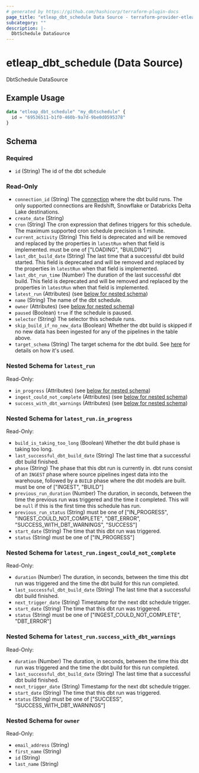 ```yaml
---
# generated by https://github.com/hashicorp/terraform-plugin-docs
page_title: "etleap_dbt_schedule Data Source - terraform-provider-etleap"
subcategory: ""
description: |-
  DbtSchedule DataSource
---
```


# etleap_dbt_schedule (Data Source)

DbtSchedule DataSource

## Example Usage

```terraform
data "etleap_dbt_schedule" "my_dbtschedule" {
  id = "69536511-b1f0-460b-9a7d-9be0d0595378"
}
```

<!-- schema generated by tfplugindocs -->
## Schema

### Required

- `id` (String) The id of the dbt schedule

### Read-Only

- `connection_id` (String) The [connection](https://docs.etleap.com/docs/api-v2/edbec13814bbc-connection) where the dbt build runs. The only supported connections are Redshift, Snowflake or Databricks Delta Lake destinations.
- `create_date` (String)
- `cron` (String) The cron expression that defines triggers for this schedule. The maximum supported cron schedule precision is 1 minute.
- `current_activity` (String) This field is deprecated and will be removed and replaced by the properties in `latestRun` when that field is implemented. must be one of ["LOADING", "BUILDING"]
- `last_dbt_build_date` (String) The last time that a successful dbt build started. This field is deprecated and will be removed and replaced by the properties in `latestRun` when that field is implemented.
- `last_dbt_run_time` (Number) The duration of the last successful dbt build. This field is deprecated and will be removed and replaced by the properties in `latestRun` when that field is implemented.
- `latest_run` (Attributes) (see [below for nested schema](#nestedatt--latest_run))
- `name` (String) The name of the dbt schedule.
- `owner` (Attributes) (see [below for nested schema](#nestedatt--owner))
- `paused` (Boolean) `true` if the schedule is paused.
- `selector` (String) The selector this schedule runs.
- `skip_build_if_no_new_data` (Boolean) Whether the dbt build is skipped if no new data has been ingested for any of the pipelines in the table above.
- `target_schema` (String) The target schema for the dbt build. See [here](https://docs.getdbt.com/docs/build/custom-schemas) for details on how it's used.

<a id="nestedatt--latest_run"></a>
### Nested Schema for `latest_run`

Read-Only:

- `in_progress` (Attributes) (see [below for nested schema](#nestedatt--latest_run--in_progress))
- `ingest_could_not_complete` (Attributes) (see [below for nested schema](#nestedatt--latest_run--ingest_could_not_complete))
- `success_with_dbt_warnings` (Attributes) (see [below for nested schema](#nestedatt--latest_run--success_with_dbt_warnings))

<a id="nestedatt--latest_run--in_progress"></a>
### Nested Schema for `latest_run.in_progress`

Read-Only:

- `build_is_taking_too_long` (Boolean) Whether the dbt build phase is taking too long.
- `last_successful_dbt_build_date` (String) The last time that a successful dbt build finished.
- `phase` (String) The phase that this dbt run is currently in. dbt runs consist of an `INGEST` phase where source pipelines ingest data into the warehouse, followed by a `BUILD` phase where the dbt models are built. must be one of ["INGEST", "BUILD"]
- `previous_run_duration` (Number) The duration, in seconds, between the time the previous run was triggered and the time it completed. This will be `null` if this is the first time this schedule has run.
- `previous_run_status` (String) must be one of ["IN_PROGRESS", "INGEST_COULD_NOT_COMPLETE", "DBT_ERROR", "SUCCESS_WITH_DBT_WARNINGS", "SUCCESS"]
- `start_date` (String) The time that this dbt run was triggered.
- `status` (String) must be one of ["IN_PROGRESS"]


<a id="nestedatt--latest_run--ingest_could_not_complete"></a>
### Nested Schema for `latest_run.ingest_could_not_complete`

Read-Only:

- `duration` (Number) The duration, in seconds, between the time this dbt run was triggered and the time the dbt build for this run completed.
- `last_successful_dbt_build_date` (String) The last time that a successful dbt build finished.
- `next_trigger_date` (String) Timestamp for the next dbt schedule trigger.
- `start_date` (String) The time that this dbt run was triggered.
- `status` (String) must be one of ["INGEST_COULD_NOT_COMPLETE", "DBT_ERROR"]


<a id="nestedatt--latest_run--success_with_dbt_warnings"></a>
### Nested Schema for `latest_run.success_with_dbt_warnings`

Read-Only:

- `duration` (Number) The duration, in seconds, between the time this dbt run was triggered and the time the dbt build for this run completed.
- `last_successful_dbt_build_date` (String) The last time that a successful dbt build finished.
- `next_trigger_date` (String) Timestamp for the next dbt schedule trigger.
- `start_date` (String) The time that this dbt run was triggered.
- `status` (String) must be one of ["SUCCESS", "SUCCESS_WITH_DBT_WARNINGS"]



<a id="nestedatt--owner"></a>
### Nested Schema for `owner`

Read-Only:

- `email_address` (String)
- `first_name` (String)
- `id` (String)
- `last_name` (String)


